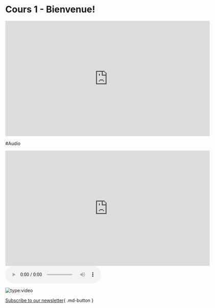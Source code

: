 # Cours 1 - Bienvenue!

<iframe src="https://cmontmorency365-my.sharepoint.com/personal/lora_boisvert_cmontmorency_qc_ca/_layouts/15/embed.aspx?UniqueId=c33b1fa0-e9d5-464e-9d9f-d8a5209138c7&embed=%7B%22ust%22%3Atrue%2C%22hv%22%3A%22CopyEmbedCode%22%7D&referrer=StreamWebApp&referrerScenario=EmbedDialog.Create" width="640" height="360" frameborder="0" scrolling="no" allowfullscreen title="03_presentation_interface.mp4"></iframe>

#Audio
<iframe src="https://cmontmorency365.sharepoint.com/sites/Test814/_layouts/15/embed.aspx?UniqueId=f160b7fc-0c02-48bb-a2e2-891537c26874&embed=%7B%22ust%22%3Atrue%2C%22hv%22%3A%22CopyEmbedCode%22%7D&referrer=StreamWebApp&referrerScenario=EmbedDialog.Create" width="640" height="360" frameborder="0" scrolling="no" allowfullscreen title="JeanToba-LeManegePourLesAntilles.mp3"></iframe>

<audio controls>
<source src="https://cmontmorency365.sharepoint.com/:u:/r/sites/Test814/Documents%20partages/General/JeanToba-LeManegePourLesAntilles.mp3?csf=1&web=1&e=74LpGf" type=audio/mp3>
</audio>

![type:video](https://cmontmorency365-my.sharepoint.com/:v:/g/personal/lora_boisvert_cmontmorency_qc_ca/EVmoKapTOL1Am-kdZ2p9yTYBpBSGgi6B7rUxMS46wNZfLw?e=b1og10)

[Subscribe to our newsletter](https://cmontmorency365-my.sharepoint.com/:v:/g/personal/lora_boisvert_cmontmorency_qc_ca/EVmoKapTOL1Am-kdZ2p9yTYBpBSGgi6B7rUxMS46wNZfLw?e=b1og10){ .md-button }


